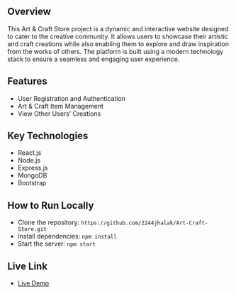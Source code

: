 

## Overview
This Art & Craft Store project is a dynamic and interactive website designed to cater to the creative community. It allows users to showcase their artistic and craft creations while also enabling them to explore and draw inspiration from the works of others. The platform is built using a modern technology stack to ensure a seamless and engaging user experience.

## Features
- User Registration and Authentication
- Art & Craft Item Management
- View Other Users’ Creations

## Key Technologies
- React.js
- Node.js
- Express.js
- MongoDB
- Bootstrap

## How to Run Locally
- Clone the repository: `https://github.com/2244jhalak/Art-Craft-Store.git`
- Install dependencies: `npm install`
- Start the server: `npm start`

## Live Link
- [Live Demo](https://b9a10-client-side-2244jhalak.web.app/)
